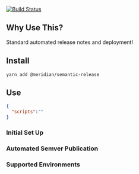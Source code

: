 [![Build Status](https://travis-ci.org/joefraley/meridian-git-commits.svg?branch=master)](https://travis-ci.org/joefraley/meridian-git-commits)

## Why Use This?
Standard automated release notes and deployment!

## Install
`yarn add @meridian/semantic-release`

## Use
```json
{
  "scripts":""
}
```

### Initial Set Up

### Automated Semver Publication

### Supported Environments